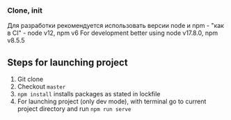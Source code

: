 ### Clone, init
Для разработки рекомендуется использовать версии node и npm - "как в CI" - node v12, npm v6
For development better using node v17.8.0, npm v8.5.5

## Steps for launching project
1. Git clone
2. Checkout `master`
3. `npm install` installs packages as stated in lockfile
4. For launching project (only dev mode), with terminal go to current project directory and run `npm run serve`
